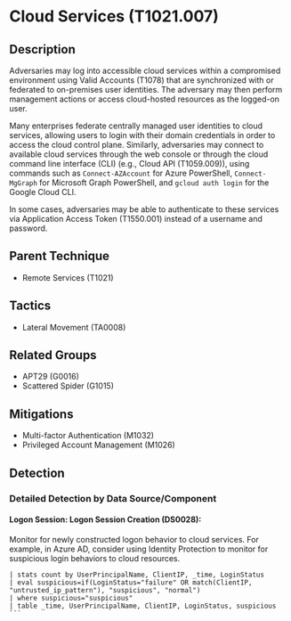 # Cloud Services (T1021.007)

## Description
Adversaries may log into accessible cloud services within a compromised environment using Valid Accounts (T1078) that are synchronized with or federated to on-premises user identities. The adversary may then perform management actions or access cloud-hosted resources as the logged-on user. 

Many enterprises federate centrally managed user identities to cloud services, allowing users to login with their domain credentials in order to access the cloud control plane. Similarly, adversaries may connect to available cloud services through the web console or through the cloud command line interface (CLI) (e.g., Cloud API (T1059.009)), using commands such as ```Connect-AZAccount``` for Azure PowerShell, ```Connect-MgGraph``` for Microsoft Graph PowerShell, and ```gcloud auth login``` for the Google Cloud CLI.

In some cases, adversaries may be able to authenticate to these services via Application Access Token (T1550.001) instead of a username and password. 

## Parent Technique
- Remote Services (T1021)

## Tactics
- Lateral Movement (TA0008)

## Related Groups
- APT29 (G0016)
- Scattered Spider (G1015)

## Mitigations
- Multi-factor Authentication (M1032)
- Privileged Account Management (M1026)

## Detection

### Detailed Detection by Data Source/Component
#### Logon Session: Logon Session Creation (DS0028): 
Monitor for newly constructed logon behavior to cloud services. For example, in Azure AD, consider using Identity Protection to monitor for suspicious login behaviors to cloud resources. 

```sourcetype="azure:signinlogs" OR sourcetype="google:admin_audit" OR sourcetype="o365:audit"
| stats count by UserPrincipalName, ClientIP, _time, LoginStatus
| eval suspicious=if(LoginStatus="failure" OR match(ClientIP, "untrusted_ip_pattern"), "suspicious", "normal")
| where suspicious="suspicious"
| table _time, UserPrincipalName, ClientIP, LoginStatus, suspicious ```

